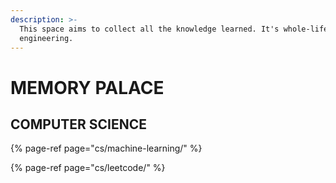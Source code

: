 ```yaml
---
description: >-
  This space aims to collect all the knowledge learned. It's whole-life
  engineering.
---
```


# MEMORY PALACE

## COMPUTER SCIENCE

{% page-ref page="cs/machine-learning/" %}

{% page-ref page="cs/leetcode/" %}



